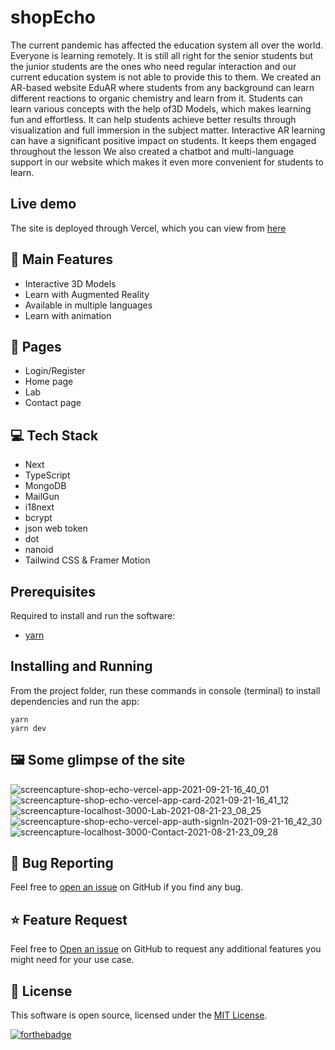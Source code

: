 # shopEcho

The current pandemic has affected the education system all over the world. Everyone is learning remotely. It is still all right for the senior students but the junior students are the ones who need regular interaction and our current education system is not able to provide this to them. We created an AR-based website EduAR where students from any background can learn different reactions to organic chemistry and learn from it. Students can learn various concepts with the help of3D Models, which makes learning fun and effortless. It can help students achieve better results through visualization and full immersion in the subject matter. Interactive AR learning can have a significant positive impact on students. It keeps them engaged throughout the lesson We also created a chatbot and multi-language support in our website which makes it even more convenient for students to learn.

## Live demo

The site is deployed through Vercel, which you can view from [here]()

## 🚀 Main Features

- Interactive 3D Models
- Learn with Augmented Reality
- Available in multiple languages
- Learn with animation

## 📃 Pages

- Login/Register
- Home page
- Lab
- Contact page

## 💻 Tech Stack

- Next
- TypeScript
- MongoDB
- MailGun
- i18next
- bcrypt
- json web token
- dot
- nanoid
- Tailwind CSS & Framer Motion

## Prerequisites

Required to install and run the software:

- [yarn](https://yarnpkg.com/)

## Installing and Running

From the project folder, run these commands in console (terminal) to install dependencies and run the app:

```
yarn
yarn dev
```

## 🖼️ Some glimpse of the site
![screencapture-shop-echo-vercel-app-2021-09-21-16_40_01](https://user-images.githubusercontent.com/71188751/134160567-865f3213-82f6-4cde-a6eb-fbb4e9f3e7ee.png)
![screencapture-shop-echo-vercel-app-card-2021-09-21-16_41_12](https://user-images.githubusercontent.com/71188751/134160705-0acf0435-f125-4232-8724-3772325728fc.png)
![screencapture-localhost-3000-Lab-2021-08-21-23_08_25](https://user-images.githubusercontent.com/71188751/130330541-3f816ca7-b7e3-45f0-960b-10f26dbd5bf6.png)  
![screencapture-shop-echo-vercel-app-auth-signIn-2021-09-21-16_42_30](https://user-images.githubusercontent.com/71188751/134160940-8880b8a4-3505-4bcf-9d02-25da0902dfdf.png)
![screencapture-localhost-3000-Contact-2021-08-21-23_09_28](https://user-images.githubusercontent.com/71188751/130330568-8fe3bf6b-a7be-4b8e-9a90-2b401fdd3f21.png)  

## 🐛 Bug Reporting

Feel free to [open an issue](https://github.com/Abhinav0909/shopEcho/issues) on GitHub if you find any bug.

## ⭐ Feature Request

Feel free to [Open an issue](https://github.com/Abhinav0909/issues) on GitHub to request any additional features you might need for your use case.

## 📜 License

This software is open source, licensed under the [MIT License](https://github.com/Abhinav0909/issues/blob/main/LICENSE).

[![forthebadge](https://forthebadge.com/images/badges/built-with-love.svg)](https://github.com/Abhinav0909)
